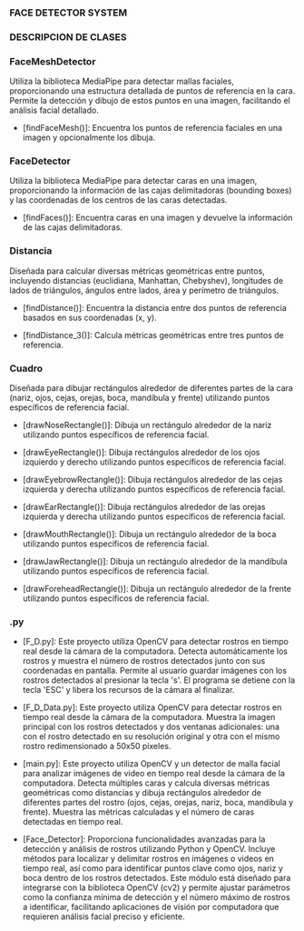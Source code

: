 ### FACE DETECTOR SYSTEM 

### DESCRIPCION DE CLASES

### FaceMeshDetector
Utiliza la biblioteca MediaPipe para detectar mallas faciales, proporcionando una estructura detallada de puntos de referencia en la cara. Permite la detección y dibujo de estos puntos en una imagen, facilitando el análisis facial detallado.

- [findFaceMesh()]: Encuentra los puntos de referencia faciales en una imagen y opcionalmente los dibuja.

### FaceDetector
Utiliza la biblioteca MediaPipe para detectar caras en una imagen, proporcionando la información de las cajas delimitadoras (bounding boxes) y las coordenadas de los centros de las caras detectadas.

- [findFaces()]: Encuentra caras en una imagen y devuelve la información de las cajas delimitadoras.

### Distancia
Diseñada para calcular diversas métricas geométricas entre puntos, incluyendo distancias (euclidiana, Manhattan, Chebyshev), longitudes de lados de triángulos, ángulos entre lados, área y perímetro de triángulos.

- [findDistance()]: Encuentra la distancia entre dos puntos de referencia basados en sus coordenadas (x, y).

- [findDistance_3()]: Calcula métricas geométricas entre tres puntos de referencia.

### Cuadro
Diseñada para dibujar rectángulos alrededor de diferentes partes de la cara (nariz, ojos, cejas, orejas, boca, mandíbula y frente) utilizando puntos específicos de referencia facial.

- [drawNoseRectangle()]: Dibuja un rectángulo alrededor de la nariz utilizando puntos específicos de referencia facial.

- [drawEyeRectangle()]: Dibuja rectángulos alrededor de los ojos izquierdo y derecho utilizando puntos específicos de referencia facial.

- [drawEyebrowRectangle()]: Dibuja rectángulos alrededor de las cejas izquierda y derecha utilizando puntos específicos de referencia facial.

- [drawEarRectangle()]: Dibuja rectángulos alrededor de las orejas izquierda y derecha utilizando puntos específicos de referencia facial.

- [drawMouthRectangle()]: Dibuja un rectángulo alrededor de la boca utilizando puntos específicos de referencia facial.

- [drawJawRectangle()]: Dibuja un rectángulo alrededor de la mandíbula utilizando puntos específicos de referencia facial.

- [drawForeheadRectangle()]: Dibuja un rectángulo alrededor de la frente utilizando puntos específicos de referencia facial.

### .py

 - [F_D.py]:  Este proyecto utiliza OpenCV para detectar rostros en tiempo real desde la cámara de la computadora. Detecta automáticamente los rostros y muestra el número de rostros detectados junto con sus coordenadas en pantalla. Permite al usuario guardar imágenes con los rostros detectados al presionar la tecla 's'. El programa se detiene con la tecla 'ESC' y libera los recursos de la cámara al finalizar.

 - [F_D_Data.py]: Este proyecto utiliza OpenCV para detectar rostros en tiempo real desde la cámara de la computadora. Muestra la imagen principal con los rostros detectados y dos ventanas adicionales: una con el rostro detectado en su resolución original y otra con el mismo rostro redimensionado a 50x50 píxeles.

 - [main.py]: Este proyecto utiliza OpenCV y un detector de malla facial para analizar imágenes de video en tiempo real desde la cámara de la computadora. Detecta múltiples caras y calcula diversas métricas geométricas como distancias y dibuja rectángulos alrededor de diferentes partes del rostro (ojos, cejas, orejas, nariz, boca, mandíbula y frente). Muestra las métricas calculadas y el número de caras detectadas en tiempo real.

 - [Face_Detector]: Proporciona funcionalidades avanzadas para la detección y análisis de rostros utilizando Python y OpenCV. Incluye métodos para localizar y delimitar rostros en imágenes o videos en tiempo real, así como para identificar puntos clave como ojos, nariz y boca dentro de los rostros detectados. Este módulo está diseñado para integrarse con la biblioteca OpenCV (cv2) y permite ajustar parámetros como la confianza mínima de detección y el número máximo de rostros a identificar, facilitando aplicaciones de visión por computadora que requieren análisis facial preciso y eficiente.


